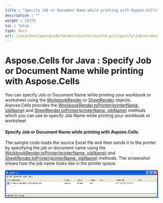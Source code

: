 ```yaml
---
title : "Specify Job or Document Name while printing with Aspose.Cells" 
description : "" 
weight : 16378 
toc : false
type: docs
url: /java/developerguide/technicalarticles/rnd-prt/specify+job+or+document+name+while+printing+with+aspose.cells/
---
```


# Aspose.Cells for Java : Specify Job or Document Name while printing with Aspose.Cells


You can specify Job or Document Name while printing your workbook or worksheet using the [WorkbookRender](https://apireference.aspose.com/java/cells/com.aspose.cells/WorkbookRender) or [SheetRender](https://apireference.aspose.com/java/cells/com.aspose.cells/SheetRender) objects. Aspose.Cells provides the [WorkbookRender.toPrinter(printerName, jobName)](https://apireference.aspose.com/java/cells/com.aspose.cells/workbookrender#toPrinter(java.lang.String,%20java.lang.String)) and [SheetRender.toPrinter(printerName, jobName)](https://apireference.aspose.com/java/cells/com.aspose.cells/sheetrender#toPrinter(java.lang.String,%20java.lang.String)) methods which you can use to specify Job Name while printing your workbook or worksheet

#### Specify Job or Document Name while printing with Aspose.Cells

The sample code loads the source Excel file and then sends it to the printer by specifying the job or document name using the [WorkbookRender.toPrinter(printerName, jobName)](https://apireference.aspose.com/java/cells/com.aspose.cells/workbookrender#toPrinter(java.lang.String,%20java.lang.String)) and [SheetRender.toPrinter(printerName, jobName)](https://apireference.aspose.com/java/cells/com.aspose.cells/sheetrender#toPrinter(java.lang.String,%20java.lang.String)) methods. The screenshot shows how the job name looks like in the printer queue.

![image](5472683.png)


